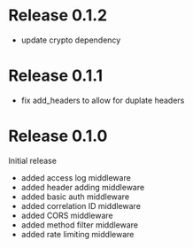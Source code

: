 Release 0.1.2
=============

- update crypto dependency

Release 0.1.1
=============

- fix add_headers to allow for duplate headers

Release 0.1.0
=============

Initial release

- added access log middleware
- added header adding middleware
- added basic auth middleware
- added correlation ID middleware
- added CORS middleware
- added method filter middleware
- added rate limiting middleware